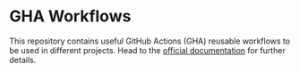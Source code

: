 # GHA Workflows

This repository contains useful GitHub Actions (GHA) reusable workflows to be used
in different projects. Head to the [official documentation][doc-gha-reusable-workflows]
for further details.

[doc-gha-reusable-workflows]: https://docs.github.com/en/actions/using-workflows/reusing-workflows
